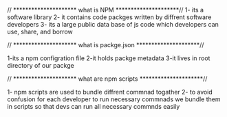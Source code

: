 //    ********************* what is NPM *********************//
1- its a software library
2- it contains code packges written by diffrent software developers
3- its a large public data base of js code which developers can use, share, and borrow

//    ********************* what is packge.json *********************//

1-its a npm configration file
2-it holds packge metadata
3-it lives in root directory of our packge

//    ********************* what are npm scripts *********************//

1- npm scripts are used to bundle diffrent commnad togather
2- to avoid confusion for each developer to run necessary commnads we bundle them in scripts so that devs can run all necessary commnds easily